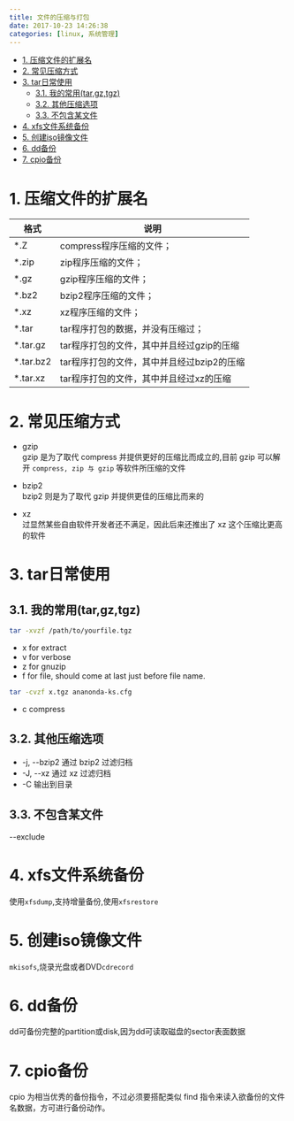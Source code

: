 ```yaml
---
title: 文件的压缩与打包
date: 2017-10-23 14:26:38
categories: [linux, 系统管理]
---
```


<!-- TOC -->

- [1. 压缩文件的扩展名](#1-压缩文件的扩展名)
- [2. 常见压缩方式](#2-常见压缩方式)
- [3. tar日常使用](#3-tar日常使用)
    - [3.1. 我的常用(tar,gz,tgz)](#31-我的常用targztgz)
    - [3.2. 其他压缩选项](#32-其他压缩选项)
    - [3.3. 不包含某文件](#33-不包含某文件)
- [4. xfs文件系统备份](#4-xfs文件系统备份)
- [5. 创建iso镜像文件](#5-创建iso镜像文件)
- [6. dd备份](#6-dd备份)
- [7. cpio备份](#7-cpio备份)

<!-- /TOC -->

# 1. 压缩文件的扩展名
格式|说明
-|-
*.Z|compress程序压缩的文件；
*.zip|zip程序压缩的文件；
*.gz|gzip程序压缩的文件；
*.bz2|bzip2程序压缩的文件；
*.xz|xz程序压缩的文件；
*.tar|tar程序打包的数据，并没有压缩过；
*.tar.gz|tar程序打包的文件，其中并且经过gzip的压缩
*.tar.bz2|tar程序打包的文件，其中并且经过bzip2的压缩
*.tar.xz|tar程序打包的文件，其中并且经过xz的压缩

# 2. 常见压缩方式

* gzip  
gzip 是为了取代 compress 并提供更好的压缩比而成立的,目前 gzip 可以解开 `compress, zip 与 gzip` 等软件所压缩的文件

* bzip2  
bzip2 则是为了取代 gzip 并提供更佳的压缩比而来的

* xz  
过显然某些自由软件开发者还不满足，因此后来还推出了 xz 这个压缩比更高的软件



# 3. tar日常使用
## 3.1. 我的常用(tar,gz,tgz)
```bash
tar -xvzf /path/to/yourfile.tgz
```
* x for extract
* v for verbose
* z for gnuzip
* f for file, should come at last just before file name.

```bash
tar -cvzf x.tgz ananonda-ks.cfg
```
* c compress

## 3.2. 其他压缩选项
*  -j, --bzip2                通过 bzip2 过滤归档
*  -J, --xz                  通过 xz 过滤归档
* -C 输出到目录

## 3.3. 不包含某文件
--exclude

# 4. xfs文件系统备份
使用`xfsdump`,支持增量备份,使用`xfsrestore`

# 5. 创建iso镜像文件
`mkisofs`,烧录光盘或者DVD`cdrecord`

# 6. dd备份
dd可备份完整的partition或disk,因为dd可读取磁盘的sector表面数据

# 7. cpio备份
cpio 为相当优秀的备份指令，不过必须要搭配类似 find 指令来读入欲备份的文件名数据，方可进行备份动作。

